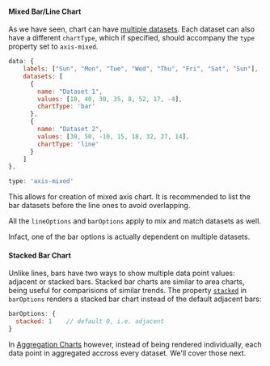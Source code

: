 #### Mixed Bar/Line Chart

As we have seen, chart can have [multiple datasets](/basic/basic_chart?id=adding-more-datasets). Each dataset can also have a different `chartType`, which if specified, should accompany the `type` property set to `axis-mixed`.

```js
data: {
    labels: ["Sun", "Mon", "Tue", "Wed", "Thu", "Fri", "Sat", "Sun"],
    datasets: [
      {
        name: "Dataset 1",
        values: [18, 40, 30, 35, 8, 52, 17, -4],
        chartType: 'bar'
      },
      {
        name: "Dataset 2",
        values: [30, 50, -10, 15, 18, 32, 27, 14],
        chartType: 'line'
      }
    ]
},

type: 'axis-mixed'
```
This allows for creation of mixed axis chart. It is recommended to list the bar datasets before the line ones to avoid overlapping.
<chart-demo data="mixed-1" v-bind:config="{
        type: 'axis-mixed',
        height: 200,
        colors:['light-green', 'green']
    }">
</chart-demo>

All the `lineOptions` and `barOptions` apply to mix and match datasets as well.

<chart-demo data="mixed-2" v-bind:config="{
        type: 'axis-mixed',
        height: 240,
        colors:['light-green', 'green', 'blue'],
        lineOptions: {
          dotSize: 4
        },
        barOptions: {
          spaceRatio: 0.4
        },
    }"
    v-bind:options="[
        {
            name: 'barOptions',
            path: ['barOptions', 'spaceRatio'],
            type: 'number',
            numberOptions: { min: 0.1, max: 1.9, step: 0.1 },
            activeState: 0.4
        },
        {
            name: 'lineOptions',
            path: ['lineOptions', 'dotSize'],
            type: 'number',
            numberOptions: { min: 3, max: 10, step: 1 },
            activeState: 4
        }
    ]">
</chart-demo>

Infact, one of the bar options is actually dependent on multiple datasets.

#### Stacked Bar Chart

Unlike lines, bars have two ways to show multiple data point values: adjacent or stacked bars. Stacked bar charts are similar to area charts, being useful for comparisions of similar trends. The property [`stacked`]() in `barOptions` renders a stacked bar chart instead of the default adjacent bars:

```js
barOptions: {
  stacked: 1    // default 0, i.e. adjacent
}
```
<chart-demo data="bar-composite-data" v-bind:config="{
      type: 'bar',
      height: 240,
      colors:['blue', 'green', 'light-green'],
      barOptions: {
        spaceRatio: 0.4,
        stacked: 1
      },
    }"
    v-bind:options="[
      {
        name: 'barOptions',
        path: ['barOptions', 'stacked'],
        type: 'boolean',
        states: { 'Stacked': 1, 'Adjacent': 0 },
        activeState: 1
      }
    ]">
</chart-demo>


In [Aggregation Charts]() however, instead of being rendered individually, each data point in aggregated accross every dataset. We'll cover those next.
